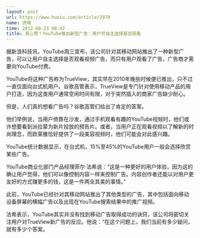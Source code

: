 ```yaml
---
layout: post
url: https://www.huxiu.com/article/2979
name: 虎嗅
time: 2012-08-23 08:42
title: 真心赞！YouTube推出新型广告：用户可自主选择是否观看
---
```

据新浪科技讯，YouTube周三宣布，该公司针对其移动网站推出了一种新型广告，可以让用户自主选择是否观看视频广告，而只有用户观看了广告，广告商才需要向YouTube付费。

YouTube将这种广告称为TrueView，其实早在2010年晚些时候便已推出，只不过一直仅面向台式机用户。谷歌高管表示，TrueView是专门针对使用移动产品的用户打造，因为这类用户通常空闲时间有限，对于突然插入的商家广告缺少耐心。

但是，人们真的想看广告吗？谷歌高管们给出了肯定的答案。

他们举例说，当用户倚靠在沙发，通过手机观看有趣的YouTube视频时，他们或许想要看到派拉蒙为新片投放的预告片。或者，当用户正在观看视频以了解新的时尚理念，而欧莱雅恰好提供了一段美容视频时，他们可能会对此感兴趣。

YouTube统计数据显示，在台式机，15%至45%的YouTube用户一般会选择欣赏某些广告。

YouTube商业化部门产品经理菲尔·法希说：“这是一种更好的用户体验，因为这的确让用户觉得，他们可以像控制内容一样来控制广告。内容创作者还能以对用户更友好的方式赚更多的钱，这是一件两全其美的事情。”

此前，YouTube已经针对其移动网站推出了其他类型的广告，其中包括面向移动设备屏幕的横幅广告以及出现在YouTube搜索结果中的推广视频。

法希表示，YouTube其实并没有找到移动广告取得成功的诀窍，该公司将密切关注用户对TrueView新广告的反应。他说：“在这个问题上，我们当前有多少疑问，就有多少个答案。


